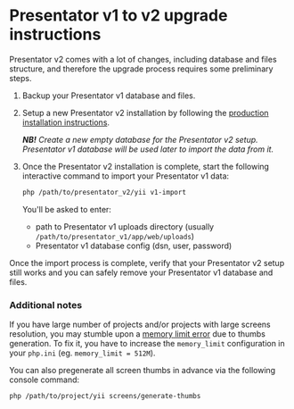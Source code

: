 Presentator v1 to v2 upgrade instructions
======================================================================

Presentator v2 comes with a lot of changes, including database and files structure, and therefore the upgrade process requires some preliminary steps.

1. Backup your Presentator v1 database and files.

2. Setup a new Presentator v2 installation by following the [production installation instructions](README.md#installation).

    ***NB!** Create a new empty database for the Presentator v2 setup. Presentator v1 database will be used later to import the data from it.*

3. Once the Presentator v2 installation is complete, start the following interactive command to import your Presentator v1 data:

    ```bash
    php /path/to/presentator_v2/yii v1-import
    ```

    You'll be asked to enter:

    - path to Presentator v1 uploads directory (usually `/path/to/presentator_v1/app/web/uploads`)
    - Presentator v1 database config (dsn, user, password)

Once the import process is complete, verify that your Presentator v2 setup still works and you can safely remove your Presentator v1 database and files.

### Additional notes

If you have large number of projects and/or projects with large screens resolution, you may stumble upon a [memory limit error](https://github.com/presentator/presentator/issues/115) due to thumbs generation.
To fix it, you have to increase the `memory_limit` configuration in your `php.ini` (eg. `memory_limit = 512M`).

You can also pregenerate all screen thumbs in advance via the following console command:
```bash
php /path/to/project/yii screens/generate-thumbs
```
